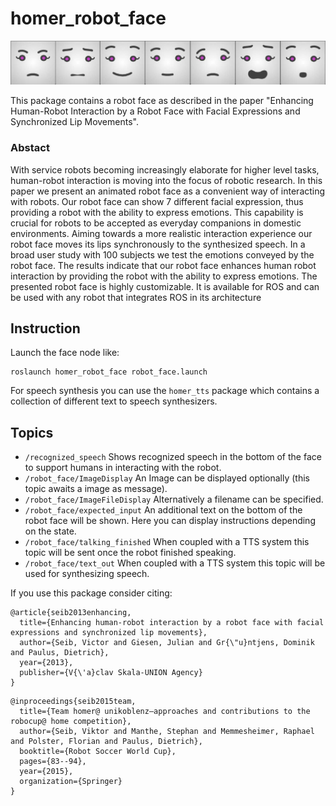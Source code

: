 # homer_robot_face

![Robot face](./images/robot_face.png)

This package contains a robot face as described in the paper "Enhancing Human-Robot Interaction by a Robot Face with Facial Expressions and Synchronized Lip Movements".


### Abstact

With service robots becoming increasingly elaborate for higher level tasks,  human-robot interaction is moving into the focus of robotic research.  In this paper we present an animated robot face as a convenient way of interacting with  robots.   Our  robot face  can  show  7  different facial  expression,  thus providing a  robot with  the ability to express emotions.  This capability is crucial for robots to be accepted as everyday companions in domestic environments.  Aiming towards a more realistic interaction experience our robot face moves its lips synchronously to the synthesized speech.  In a broad user study with 100 subjects we test the emotions conveyed by the robot face.   The results indicate that our robot face enhances human robot interaction by providing the robot with the ability to express emotions.  The presented robot face is highly customizable.  It is available for ROS and can be used with any robot that integrates ROS in its architecture


## Instruction

Launch the face node like:

```
roslaunch homer_robot_face robot_face.launch
```

For speech synthesis you can use the `homer_tts` package which contains a collection of
different text to speech synthesizers.


## Topics

* `/recognized_speech` Shows recognized speech in the bottom of the face to support humans in interacting with the robot.
* `/robot_face/ImageDisplay` An Image can be displayed optionally (this topic awaits a image as message).
* `/robot_face/ImageFileDisplay` Alternatively a filename can be specified.
* `/robot_face/expected_input` An additional text on the bottom of the robot face will be shown. Here you can display instructions depending on the state.
* `/robot_face/talking_finished` When coupled with a TTS system this topic will be sent once the robot finished speaking.
* `/robot_face/text_out` When coupled with a TTS system this topic will be used for synthesizing speech.


If you use this package consider citing:

```
@article{seib2013enhancing,
  title={Enhancing human-robot interaction by a robot face with facial expressions and synchronized lip movements},
  author={Seib, Victor and Giesen, Julian and Gr{\"u}ntjens, Dominik and Paulus, Dietrich},
  year={2013},
  publisher={V{\'a}clav Skala-UNION Agency}
}
```

```
@inproceedings{seib2015team,
  title={Team homer@ unikoblenz—approaches and contributions to the robocup@ home competition},
  author={Seib, Viktor and Manthe, Stephan and Memmesheimer, Raphael and Polster, Florian and Paulus, Dietrich},
  booktitle={Robot Soccer World Cup},
  pages={83--94},
  year={2015},
  organization={Springer}
}
```

